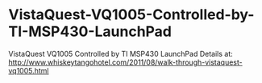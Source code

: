 # VistaQuest-VQ1005-Controlled-by-TI-MSP430-LaunchPad
VistaQuest VQ1005 Controlled by TI MSP430 LaunchPad
Details at:
http://www.whiskeytangohotel.com/2011/08/walk-through-vistaquest-vq1005.html
